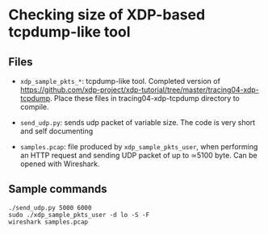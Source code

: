 # Checking size of XDP-based tcpdump-like tool

## Files

- `xdp_sample_pkts_*`: tcpdump-like tool. Completed version of https://github.com/xdp-project/xdp-tutorial/tree/master/tracing04-xdp-tcpdump. Place these files in tracing04-xdp-tcpdump directory to compile.

- `send_udp.py`: sends udp packet of variable size. The code is very short and self documenting

- `samples.pcap`: file produced by `xdp_sample_pkts_user`, when performing an HTTP request and sending UDP packet of up to ≃5100 byte. Can be opened with Wireshark.

## Sample commands

```
./send_udp.py 5000 6000
sudo ./xdp_sample_pkts_user -d lo -S -F
wireshark samples.pcap
```
